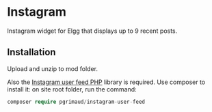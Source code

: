 # Instagram

Instagram widget for Elgg that displays up to 9 recent posts.

## Installation

Upload and unzip to mod folder.

Also the [Instagram user feed PHP](https://github.com/pgrimaud/instagram-user-feed) library is required.
Use composer to install it: on site root folder, run the command:

```php
composer require pgrimaud/instagram-user-feed
```
